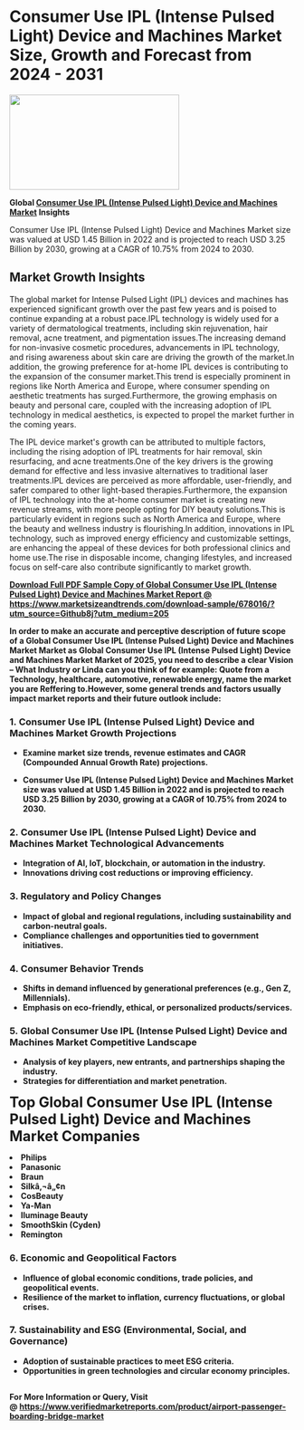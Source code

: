 <H1>Consumer Use IPL (Intense Pulsed Light) Device and Machines Market Size, Growth and Forecast from 2024 - 2031</H1><img class="aligncenter size-medium wp-image-584254" src="https://thirdeyenews.in/wp-content/uploads/2024/09/Global-Market-Research-300x168.jpeg" alt="" width="300" height="168" /><p><strong>Global&nbsp;<a href="https://www.marketsizeandtrends.com/download-sample/678016/?utm_source=Github8j?utm_medium=205">Consumer Use IPL (Intense Pulsed Light) Device and Machines Market</a> Insights</strong></p><p>Consumer Use IPL (Intense Pulsed Light) Device and Machines Market size was valued at USD 1.45 Billion in 2022 and is projected to reach USD 3.25 Billion by 2030, growing at a CAGR of 10.75% from 2024 to 2030.</p><p><h2>Market Growth Insights</h2> <p>The global market for Intense Pulsed Light (IPL) devices and machines has experienced significant growth over the past few years and is poised to continue expanding at a robust pace.IPL technology is widely used for a variety of dermatological treatments, including skin rejuvenation, hair removal, acne treatment, and pigmentation issues.The increasing demand for non-invasive cosmetic procedures, advancements in IPL technology, and rising awareness about skin care are driving the growth of the market.In addition, the growing preference for at-home IPL devices is contributing to the expansion of the consumer market.This trend is especially prominent in regions like North America and Europe, where consumer spending on aesthetic treatments has surged.Furthermore, the growing emphasis on beauty and personal care, coupled with the increasing adoption of IPL technology in medical aesthetics, is expected to propel the market further in the coming years.</p> <p><strong><a href="#"></a></strong></p> <p>The IPL device market's growth can be attributed to multiple factors, including the rising adoption of IPL treatments for hair removal, skin resurfacing, and acne treatments.One of the key drivers is the growing demand for effective and less invasive alternatives to traditional laser treatments.IPL devices are perceived as more affordable, user-friendly, and safer compared to other light-based therapies.Furthermore, the expansion of IPL technology into the at-home consumer market is creating new revenue streams, with more people opting for DIY beauty solutions.This is particularly evident in regions such as North America and Europe, where the beauty and wellness industry is flourishing.In addition, innovations in IPL technology, such as improved energy efficiency and customizable settings, are enhancing the appeal of these devices for both professional clinics and home use.The rise in disposable income, changing lifestyles, and increased focus on self-care also contribute significantly to market growth.<p><strong><a href="#"></p><p><span class=""><strong>Download Full PDF Sample Copy of Global Consumer Use IPL (Intense Pulsed Light) Device and Machines Market Report</strong> @ <a href="https://www.marketsizeandtrends.com/download-sample/678016/?utm_source=Github8j?utm_medium=205" target="_blank">https://www.marketsizeandtrends.com/download-sample/678016/?utm_source=Github8j?utm_medium=205</a></span></p><p>In order to make an accurate and perceptive description of future scope of a Global&nbsp;Consumer Use IPL (Intense Pulsed Light) Device and Machines Market Market as Global&nbsp;Consumer Use IPL (Intense Pulsed Light) Device and Machines Market Market of 2025, you need to describe a clear Vision &ndash; What Industry or Linda can you think of for example: Quote from a Technology, healthcare, automotive, renewable energy, name the market you are Reffering to.However, some general trends and factors usually impact market reports and their future outlook include:</p><h3>1.&nbsp;<strong>Consumer Use IPL (Intense Pulsed Light) Device and Machines Market Growth Projections</strong></h3><ul><li>Examine market size trends, revenue estimates and CAGR (Compounded Annual Growth Rate) projections.</li><li><p>Consumer Use IPL (Intense Pulsed Light) Device and Machines Market size was valued at USD 1.45 Billion in 2022 and is projected to reach USD 3.25 Billion by 2030, growing at a CAGR of 10.75% from 2024 to 2030.</p></li></ul><h3>2.&nbsp;<strong>Consumer Use IPL (Intense Pulsed Light) Device and Machines Market Technological Advancements</strong></h3><ul><li>Integration of AI, IoT, blockchain, or automation in the industry.</li><li>Innovations driving cost reductions or improving efficiency.</li></ul><h3>3.&nbsp;<strong>Regulatory and Policy Changes</strong></h3><ul><li>Impact of global and regional regulations, including sustainability and carbon-neutral goals.</li><li>Compliance challenges and opportunities tied to government initiatives.</li></ul><h3>4.&nbsp;<strong>Consumer Behavior Trends</strong></h3><ul><li>Shifts in demand influenced by generational preferences (e.g., Gen Z, Millennials).</li><li>Emphasis on eco-friendly, ethical, or personalized products/services.</li></ul><h3>5.&nbsp;<strong>Global Consumer Use IPL (Intense Pulsed Light) Device and Machines Market Competitive Landscape</strong></h3><ul><li>Analysis of key players, new entrants, and partnerships shaping the industry.</li><li>Strategies for differentiation and market penetration.</li></ul><p data-pm-slice="1 1 []"><span style="color: inherit; font-family: inherit; font-size: 25px;">Top Global Consumer Use IPL (Intense Pulsed Light) Device and Machines Market Companies</span></p><div class="" data-test-id=""><p><li>Philips</li><li> Panasonic</li><li> Braun</li><li> Silkâ‚¬â„¢n</li><li> CosBeauty</li><li> Ya-Man</li><li> Iluminage Beauty</li><li> SmoothSkin (Cyden)</li><li> Remington</li></p></div><h3>6.&nbsp;<strong>Economic and Geopolitical Factors</strong></h3><ul><li>Influence of global economic conditions, trade policies, and geopolitical events.</li><li>Resilience of the market to inflation, currency fluctuations, or global crises.</li></ul><h3>7.&nbsp;<strong>Sustainability and ESG (Environmental, Social, and Governance)</strong></h3><ul><li>Adoption of sustainable practices to meet ESG criteria.</li><li>Opportunities in green technologies and circular economy principles.</li></ul><h2><strong style="font-size: 14px;">For More Information or Query, Visit @&nbsp;</strong><a style="background-color: #ffffff; font-size: 14px;" href="https://www.marketsizeandtrends.com/report/consumer-use-ipl-intense-pulsed-light-device-and-machines-market/" target="_blank">https://www.verifiedmarketreports.com/product/airport-passenger-boarding-bridge-market</a></h2>